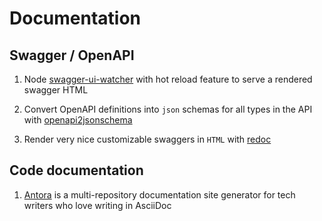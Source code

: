 # Documentation

## Swagger / OpenAPI
<ol>
<li>

Node [swagger-ui-watcher](https://github.com/moon0326/swagger-ui-watcher) with hot reload feature to serve a rendered swagger HTML

<li> 

Convert OpenAPI definitions into `json` schemas for all types in the API with [openapi2jsonschema](https://github.com/instrumenta/openapi2jsonschema)

<li> 

Render very nice customizable swaggers in `HTML` with [redoc](https://github.com/Redocly/redoc)
</ol>

## Code documentation
<ol>
<li>

[Antora](https://antora.org/) is a multi-repository documentation site generator for tech writers who love writing in AsciiDoc

</ol>